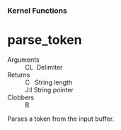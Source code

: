 ### Kernel Functions
# parse_token
<dl>
	<dt>Arguments</dt>
	<dd>CL&nbsp;&nbsp;Delimiter</dd>
	<dt>Returns</dt>
	<dd>C&nbsp;&nbsp;&nbsp;String length</dd>
	<dd>J:I&nbsp;String pointer</dd>
	<dt>Clobbers</dt>
	<dd>B</dd>
</dl>

 Parses a token from the input buffer.
